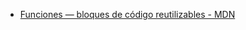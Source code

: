 * [Funciones — bloques de código reutilizables - MDN](https://developer.mozilla.org/es/docs/Learn/JavaScript/Building_blocks/Functions)